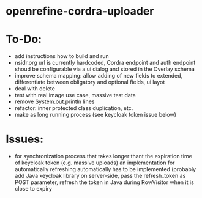 # openrefine-cordra-uploader
# To-Do:
- add instructions how to build and run
- nsidr.org url is currently hardcoded, Cordra endpoint and auth endpoint shoud be configurable via a ui dialog and stored in the Overlay schema
- improve schema mapping: allow adding of new fields to extended, differentiate between obligatory and optional fields, ui layot
- deal with delete
- test with real image use case, massive test data
- remove System.out.println lines
- refactor: inner protected class duplication, etc.
- make as long running process (see keycloak token issue below)


# Issues:
- for synchronization process that takes longer thant the expiration time of keycloak token (e.g. massive uploads) an implementation for automatically refreshing automatically has to be implemented (probably add Java keycloak library on server-side, pass the refresh_token as POST parameter, refresh the token in Java during RowVisitor when it is close to expiry
